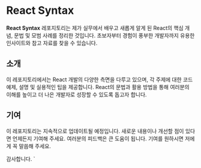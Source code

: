 # React Syntax

**React Syntax** 레포지토리는 제가 실무에서 배우고 새롭게 알게 된 React의 핵심 개념, 문법 및 모범 사례를 정리한 것입니다. 초보자부터 경험이 풍부한 개발자까지 유용한 인사이트와 참고 자료를 찾을 수 있습니다.

## 소개

이 레포지토리에서는 React 개발의 다양한 측면을 다루고 있으며, 각 주제에 대한 코드 예제, 설명 및 실용적인 팁을 제공합니다. React의 문법과 활용 방법을 통해 여러분의 이해를 높이고 더 나은 개발자로 성장할 수 있도록 돕고자 합니다.

## 기여

이 레포지토리는 지속적으로 업데이트될 예정입니다. 새로운 내용이나 개선할 점이 있다면 언제든지 기여해 주세요. 여러분의 피드백은 큰 도움이 됩니다. 기여를 원하시면 저에게 꼭 말씀해 주세요.

감사합니다.
`